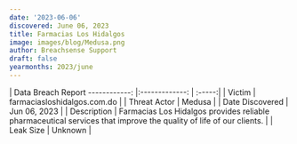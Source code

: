 ```yaml
---
date: '2023-06-06'
discovered: June 06, 2023
title: Farmacias Los Hidalgos
image: images/blog/Medusa.png
author: Breachsense Support
draft: false
yearmonths: 2023/june
---
```



| Data Breach Report
------------:     |:-------------:    | :-----:|
| Victim      | farmaciasloshidalgos.com.do      | 
| Threat Actor      | Medusa      | 
| Date Discovered      | Jun 06, 2023      | 
| Description      | Farmacias Los Hidalgos provides reliable pharmaceutical services that improve the quality of life of our clients.      | 
| Leak Size      | Unknown      | 


